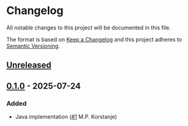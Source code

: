 # Changelog

All notable changes to this project will be documented in this file.

The format is based on [Keep a Changelog](https://keepachangelog.com/en/1.0.0/)
and this project adheres to [Semantic Versioning](https://semver.org/spec/v2.0.0.html).

## [Unreleased]

## [0.1.0] - 2025-07-24
### Added
- Java implementation ([#1](https://github.com/cucumber/cucumber-json-formatter/pull/1) M.P. Korstanje)

[Unreleased]: https://github.com/cucumber/cucumber-json-formatter/compare/v0.1.0...HEAD
[0.1.0]: https://github.com/cucumber/cucumber-json-formatter/compare/6a8e0a16c2a96c1c134cf9f39604ec0b4afaaf9e...v0.1.0

